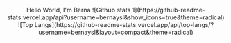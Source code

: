 
<p align="center">Hello World, I'm Berna
![Github stats 1](https://github-readme-stats.vercel.app/api?username=bernaysl&show_icons=true&theme=radical)
![Top Langs](https://github-readme-stats.vercel.app/api/top-langs/?username=bernaysl&layout=compact&theme=radical) </p>


<!--
**bernaysl/bernaysl** is a ✨ _special_ ✨ repository because its `README.md` (this file) appears on your GitHub profile.

Here are some ideas to get you started:

- 🔭 I’m currently working on 
- 🌱 I’m currently learning ...
- 👯 I’m looking to collaborate on ...
- 🤔 I’m looking for help with ...
- 💬 Ask me about ...
- 📫 How to reach me: ...
- 😄 Pronouns: ...
- ⚡ Fun fact: ...


-->
